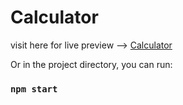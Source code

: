 # Calculator

visit here for live preview --> [Calculator](https://javid-calculator.netlify.app/)

Or in the project directory, you can run:

### `npm start`
